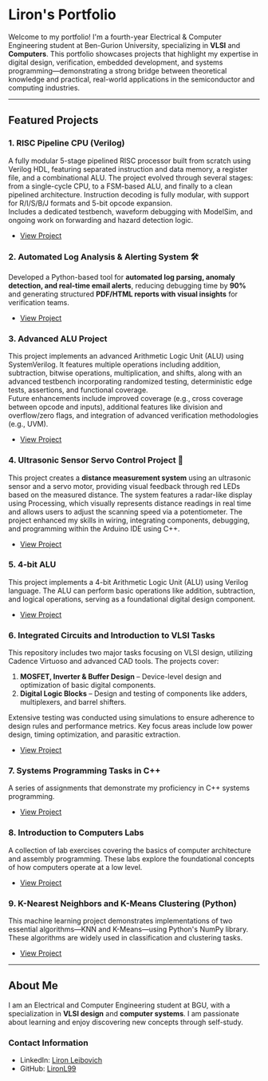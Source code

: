 # Liron's Portfolio

Welcome to my portfolio! I'm a fourth-year Electrical & Computer Engineering student at Ben-Gurion University, specializing in **VLSI** and **Computers**. This portfolio showcases projects that highlight my expertise in digital design, verification, embedded development, and systems programming—demonstrating a strong bridge between theoretical knowledge and practical, real-world applications in the semiconductor and computing industries.

---

## Featured Projects

### 1. RISC Pipeline CPU (Verilog)
A fully modular 5-stage pipelined RISC processor built from scratch using Verilog HDL, featuring separated instruction and data memory, a register file, and a combinational ALU. The project evolved through several stages: from a single-cycle CPU, to a FSM-based ALU, and finally to a clean pipelined architecture. Instruction decoding is fully modular, with support for R/I/S/B/J formats and 5-bit opcode expansion.  
Includes a dedicated testbench, waveform debugging with ModelSim, and ongoing work on forwarding and hazard detection logic.
- [View Project](https://github.com/LironL99/portfolio/tree/main/RISC_Pipeline_CPU)

### 2. Automated Log Analysis & Alerting System 🛠️  
Developed a Python-based tool for **automated log parsing, anomaly detection, and real-time email alerts**, reducing debugging time by **90%** and generating structured **PDF/HTML reports with visual insights** for verification teams.
- [View Project](https://github.com/LironL99/portfolio/tree/main/Automated_Log_Analysis)

### 3. Advanced ALU Project
This project implements an advanced Arithmetic Logic Unit (ALU) using SystemVerilog. It features multiple operations including addition, subtraction, bitwise operations, multiplication, and shifts, along with an advanced testbench incorporating randomized testing, deterministic edge tests, assertions, and functional coverage.  
Future enhancements include improved coverage (e.g., cross coverage between opcode and inputs), additional features like division and overflow/zero flags, and integration of advanced verification methodologies (e.g., UVM).  
- [View Project](https://github.com/LironL99/portfolio/tree/main/advanced_alu_project)

### 4. Ultrasonic Sensor Servo Control Project 📡
This project creates a **distance measurement system** using an ultrasonic sensor and a servo motor, providing visual feedback through red LEDs based on the measured distance. The system features a radar-like display using Processing, which visually represents distance readings in real time and allows users to adjust the scanning speed via a potentiometer. The project enhanced my skills in wiring, integrating components, debugging, and programming within the Arduino IDE using C++.
- [View Project](https://github.com/LironL99/portfolio/tree/main/Arduino-Projects/Sonar_Servo_Project)

### 5. 4-bit ALU
This project implements a 4-bit Arithmetic Logic Unit (ALU) using Verilog language. The ALU can perform basic operations like addition, subtraction, and logical operations, serving as a foundational digital design component.
- [View Project](https://github.com/LironL99/portfolio/tree/main/4-bit-ALU)

### 6. Integrated Circuits and Introduction to VLSI Tasks
This repository includes two major tasks focusing on VLSI design, utilizing Cadence Virtuoso and advanced CAD tools. The projects cover:

1. **MOSFET, Inverter & Buffer Design** – Device-level design and optimization of basic digital components.
2. **Digital Logic Blocks** – Design and testing of components like adders, multiplexers, and barrel shifters.

Extensive testing was conducted using simulations to ensure adherence to design rules and performance metrics. Key focus areas include low power design, timing optimization, and parasitic extraction.
- [View Project](https://github.com/LironL99/portfolio/tree/main/Integrated-Circuits-and-Introduction-to-VLSI-Tasks)

### 7. Systems Programming Tasks in C++
A series of assignments that demonstrate my proficiency in C++ systems programming.
- [View Project](https://github.com/LironL99/portfolio/tree/main/Systems-Programming-Tasks-CPP)

### 8. Introduction to Computers Labs
A collection of lab exercises covering the basics of computer architecture and assembly programming. These labs explore the foundational concepts of how computers operate at a low level.
- [View Project](https://github.com/LironL99/portfolio/tree/main/Introduction-to-Computers-Labs)

### 9. K-Nearest Neighbors and K-Means Clustering (Python)
This machine learning project demonstrates implementations of two essential algorithms—KNN and K-Means—using Python's NumPy library. These algorithms are widely used in classification and clustering tasks.
- [View Project](https://github.com/LironL99/portfolio/tree/main/KNN-and-K-Means-Implementation-Python)

---

## About Me
I am an Electrical and Computer Engineering student at BGU, with a specialization in **VLSI design** and **computer systems**. I am passionate about learning and enjoy discovering new concepts through self-study.

### Contact Information
- LinkedIn: [Liron Leibovich](https://www.linkedin.com/in/liron-leibovich1)
- GitHub: [LironL99](https://github.com/LironL99)

